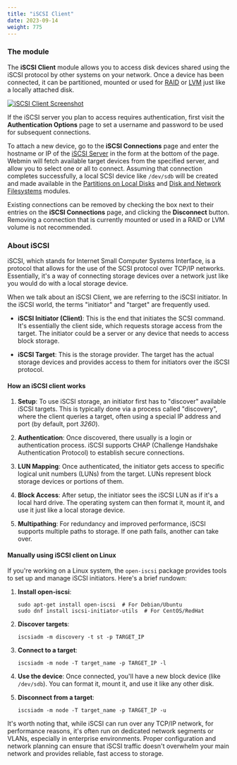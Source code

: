 ```yaml
---
title: "iSCSI Client"
date: 2023-09-14
weight: 775
---
```


### The module
The **iSCSI Client** module allows you to access disk devices shared using the iSCSI protocol by other systems on your network. Once a device has been connected, it can be partitioned, mounted or used for [RAID](/docs/modules/linux-raid) or [LVM](/docs/modules/logical-volume-management) just like a locally attached disk.

[![](/images/docs/screenshots/modules/light/iscsi-client.png "iSCSI Client Screenshot")](/images/docs/screenshots/modules/light/iscsi-client.png)

If the iSCSI server you plan to access requires authentication, first visit the **Authentication Options** page to set a username and password to be used for subsequent connections.

To attach a new device, go to the **iSCSI Connections** page and enter the hostname or IP of the [iSCSI Server](/docs/modules/iscsi-server) in the form at the bottom of the page. Webmin will fetch available target devices from the specified server, and allow you to select one or all to connect. Assuming that connection completes successfully, a local SCSI device like `/dev/sdb` will be created and made available in the [Partitions on Local Disks](/docs/modules/partitions-on-local-disks) and  [Disk and Network Filesystems](/docs/modules/disk-and-network-filesystems) modules.

Existing connections can be removed by checking the box next to their entries on the **iSCSI Connections** page, and clicking the **Disconnect** button. Removing a connection that is currently mounted or used in a RAID or LVM volume is not recommended. 

### About iSCSI
iSCSI, which stands for Internet Small Computer Systems Interface, is a protocol that allows for the use of the SCSI protocol over TCP/IP networks. Essentially, it's a way of connecting storage devices over a network just like you would do with a local storage device.

When we talk about an iSCSI Client, we are referring to the iSCSI initiator. In the iSCSI world, the terms "initiator" and "target" are frequently used.

- **iSCSI Initiator (Client)**: This is the end that initiates the SCSI command. It's essentially the client side, which requests storage access from the target. The initiator could be a server or any device that needs to access block storage.

- **iSCSI Target**: This is the storage provider. The target has the actual storage devices and provides access to them for initiators over the iSCSI protocol.

#### How an iSCSI client works

1. **Setup**: To use iSCSI storage, an initiator first has to "discover" available iSCSI targets. This is typically done via a process called "discovery", where the client queries a target, often using a special IP address and port (by default, port _3260_).

2. **Authentication**: Once discovered, there usually is a login or authentication process. iSCSI supports CHAP (Challenge Handshake Authentication Protocol) to establish secure connections.

3. **LUN Mapping**: Once authenticated, the initiator gets access to specific logical unit numbers (LUNs) from the target. LUNs represent block storage devices or portions of them.

4. **Block Access**: After setup, the initiator sees the iSCSI LUN as if it's a local hard drive. The operating system can then format it, mount it, and use it just like a local storage device.

5. **Multipathing**: For redundancy and improved performance, iSCSI supports multiple paths to storage. If one path fails, another can take over.

#### Manually using iSCSI client on Linux

If you're working on a Linux system, the `open-iscsi` package provides tools to set up and manage iSCSI initiators. Here's a brief rundown:

1. **Install open-iscsi**: 
   ```
   sudo apt-get install open-iscsi  # For Debian/Ubuntu
   sudo dnf install iscsi-initiator-utils  # For CentOS/RedHat
   ```

2. **Discover targets**: 
   ```
   iscsiadm -m discovery -t st -p TARGET_IP
   ```

3. **Connect to a target**: 
   ```
   iscsiadm -m node -T target_name -p TARGET_IP -l
   ```

4. **Use the device**: Once connected, you'll have a new block device (like `/dev/sdb`). You can format it, mount it, and use it like any other disk.

5. **Disconnect from a target**: 
   ```
   iscsiadm -m node -T target_name -p TARGET_IP -u
   ```

It's worth noting that, while iSCSI can run over any TCP/IP network, for performance reasons, it's often run on dedicated network segments or VLANs, especially in enterprise environments. Proper configuration and network planning can ensure that iSCSI traffic doesn't overwhelm your main network and provides reliable, fast access to storage.